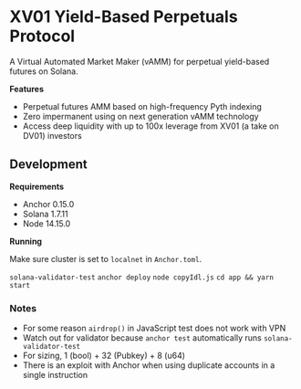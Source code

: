 # XV01 Yield-Based Perpetuals Protocol

A Virtual Automated Market Maker (vAMM) for perpetual yield-based futures on Solana.

**Features**

- Perpetual futures AMM based on high-frequency Pyth indexing
- Zero impermanent using on next generation vAMM technology
- Access deep liquidity with up to 100x leverage from XV01 (a take on DV01) investors

## Development

**Requirements**

- Anchor 0.15.0
- Solana 1.7.11
- Node 14.15.0

**Running**

Make sure cluster is set to `localnet` in `Anchor.toml`.

`solana-validator-test`
`anchor deploy`
`node copyIdl.js`
`cd app && yarn start`

### Notes

* For some reason `airdrop()` in JavaScript test does not work with VPN
* Watch out for validator because `anchor test` automatically runs `solana-validator-test`
* For sizing, 1 (bool) + 32 (Pubkey) + 8 (u64)
* There is an exploit with Anchor when using duplicate accounts in a single instruction

